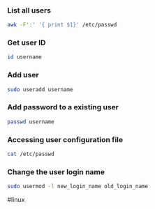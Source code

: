 ### List all users

```bash
awk -F':' '{ print $1}' /etc/passwd
```

### Get user ID

```bash
id username
```

### Add user

```bash
sudo useradd username
```


### Add password to a existing user

```bash
passwd username
```

### Accessing user configuration file

```bash
cat /etc/passwd
```

### Change the user login name

```bash
sudo usermod -l new_login_name old_login_name
```


#linux 

